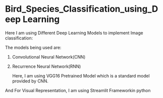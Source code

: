 # Bird_Species_Classification_using_Deep Learning


Here I am using Different Deep Learning Models to implement Image classification:

The models being used are:

1) Convolutional Neural Network(CNN)
2) Recurrence Neural Network(RNN)
   

   Here, I am using VGG16 Pretrained Model which is a standard model provided by CNN.


And For Visual Representation, I am using Streamlit Frameworkin python
